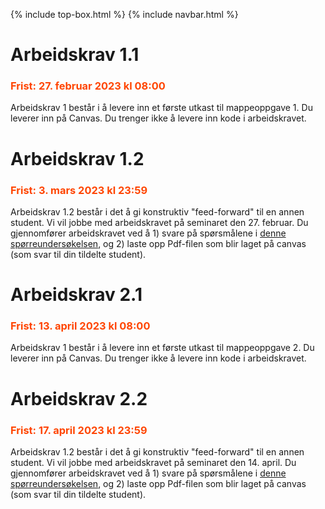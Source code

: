 {% include top-box.html %} <!-- Kode for å inkludere boksen på toppen av siden. Se _config.yml for å gjøre endringer. -->
{% include navbar.html %} <!-- Kode for navigasjonsmeny. Se navbar.html for å gjøre endringer. -->
<!-- Gjør endringer under her -->

# Arbeidskrav 1.1
### <span style="color:OrangeRed;"> Frist: 27. februar 2023 kl 08:00 </span>

Arbeidskrav 1 består i å levere inn et første utkast til mappeoppgave 1. Du leverer inn på Canvas. Du trenger ikke å levere inn kode i arbeidskravet. 

# Arbeidskrav 1.2
### <span style="color:OrangeRed;"> Frist: 3. mars 2023 kl 23:59 </span>

Arbeidskrav 1.2 består i det å gi konstruktiv "feed-forward" til en annen student. Vi vil jobbe med arbeidskravet på seminaret den 27. februar. Du gjennomfører arbeidskravet ved å 1) svare på spørsmålene i [denne spørreundersøkelsen](https://tinyurl.com/sok2011v2023utf1), og 2) laste opp Pdf-filen som blir laget på canvas (som svar til din tildelte student). 

# Arbeidskrav 2.1
### <span style="color:OrangeRed;"> Frist: 13. april 2023 kl 08:00 </span>

Arbeidskrav 1 består i å levere inn et første utkast til mappeoppgave 2. Du leverer inn på Canvas. Du trenger ikke å levere inn kode i arbeidskravet. 

# Arbeidskrav 2.2
### <span style="color:OrangeRed;"> Frist: 17. april 2023 kl 23:59 </span>

Arbeidskrav 1.2 består i det å gi konstruktiv "feed-forward" til en annen student. Vi vil jobbe med arbeidskravet på seminaret den 14. april. Du gjennomfører arbeidskravet ved å 1) svare på spørsmålene i [denne spørreundersøkelsen](https://tinyurl.com/sok2011v2023utfs), og 2) laste opp Pdf-filen som blir laget på canvas (som svar til din tildelte student). 
